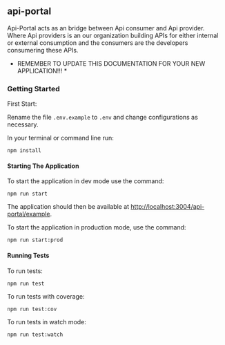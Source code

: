 ## api-portal

Api-Portal acts as an bridge between Api consumer and Api provider. Where Api providers is an our organization building APIs for either internal or external consumption and the consumers are the developers consumering these APIs.

* REMEMBER TO UPDATE THIS DOCUMENTATION FOR YOUR NEW APPLICATION!!! *

### Getting Started

First Start: 

Rename the file `.env.example` to `.env` and change configurations as necessary. 

In your terminal or command line run:

    npm install 

#### Starting The Application

To start the application in dev mode use the command: 

    npm run start

The application should then be available at [http://localhost:3004/api-portal/example](http://localhost:3004/api-portal/example).

To start the application in production mode, use the command:

    npm run start:prod

#### Running Tests

To run tests: 

    npm run test

To run tests with coverage:

    npm run test:cov

To run tests in watch mode:

    npm run test:watch
